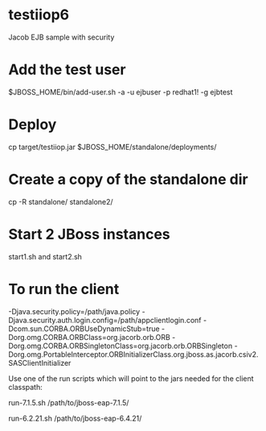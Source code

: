 # testiiop6
Jacob EJB sample with security

# Add the test user
$JBOSS_HOME/bin/add-user.sh -a -u ejbuser -p redhat1! -g ejbtest

# Deploy
cp target/testiiop.jar $JBOSS_HOME/standalone/deployments/

# Create a copy of the standalone dir
cp -R standalone/ standalone2/

# Start 2 JBoss instances
start1.sh and start2.sh

# To run the client
-Djava.security.policy=/path/java.policy -Djava.security.auth.login.config=/path/appclientlogin.conf -Dcom.sun.CORBA.ORBUseDynamicStub=true -Dorg.omg.CORBA.ORBClass=org.jacorb.orb.ORB -Dorg.omg.CORBA.ORBSingletonClass=org.jacorb.orb.ORBSingleton -Dorg.omg.PortableInterceptor.ORBInitializerClass.org.jboss.as.jacorb.csiv2.SASClientInitializer

Use one of the run scripts which will point to the jars needed for the client classpath:

run-7.1.5.sh /path/to/jboss-eap-7.1.5/

run-6.2.21.sh /path/to/jboss-eap-6.4.21/
